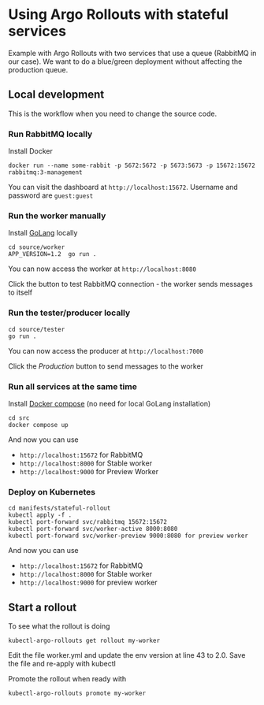 # Using Argo Rollouts with stateful services

Example with Argo Rollouts with two services that use a queue (RabbitMQ in our case).
We want to do a blue/green deployment without affecting the production queue.

## Local development

This is the workflow when you need to change the source code.

### Run RabbitMQ locally

Install Docker 

```
docker run --name some-rabbit -p 5672:5672 -p 5673:5673 -p 15672:15672 rabbitmq:3-management
```
You can visit the dashboard at `http://localhost:15672`.
Username and password are `guest:guest`

### Run the worker manually

Install [GoLang](https://go.dev/) locally

```
cd source/worker
APP_VERSION=1.2  go run .
```
You can now access the worker at `http://localhost:8080`

Click the button to test RabbitMQ connection - the worker sends
messages to itself

### Run the tester/producer locally

```
cd source/tester
go run .
```
You can now access the producer at `http://localhost:7000`

Click the *Production* button to send messages to the worker


### Run all services at the same time

Install [Docker compose](https://docs.docker.com/compose/) (no need for local GoLang installation)

```
cd src
docker compose up
```

And now you can use 

* `http://localhost:15672` for RabbitMQ
* `http://localhost:8000` for Stable worker
* `http://localhost:9000` for Preview Worker


### Deploy on Kubernetes

```
cd manifests/stateful-rollout
kubectl apply -f . 
kubectl port-forward svc/rabbitmq 15672:15672
kubectl port-forward svc/worker-active 8000:8080 
kubectl port-forward svc/worker-preview 9000:8080 for preview worker
```

And now you can use 

* `http://localhost:15672` for RabbitMQ
* `http://localhost:8000` for Stable worker
* `http://localhost:9000` for preview worker


## Start a rollout

To see what the rollout is doing

```
kubectl-argo-rollouts get rollout my-worker 
```

Edit the file worker.yml and update the env version at line 43
to 2.0. Save the file and re-apply with kubectl

Promote the rollout when ready with

```
kubectl-argo-rollouts promote my-worker 
```




